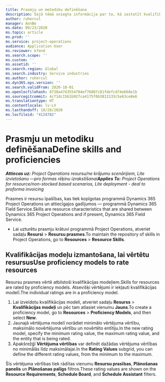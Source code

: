 ```yaml
---
title: Prasmju un metodiku definēšana
description: Šajā tēmā sniegta informācija par to, kā iestatīt kvalifikācijas modeļus, lai novērtētu resursus.
author: ruhercul
manager: AnnBe
ms.date: 09/23/2020
ms.topic: article
ms.prod: ''
ms.service: project-operations
audience: Application User
ms.reviewer: kfend
ms.search.scope: ''
ms.custom: ''
ms.assetid: ''
ms.search.region: Global
ms.search.industry: Service industries
ms.author: ruhercul
ms.dyn365.ops.version: ''
ms.search.validFrom: 2020-10-01
ms.openlocfilehash: 8738a4743554704ef76807c81fdefcd74e668e1b
ms.sourcegitcommit: 4cf1dc1561b92fca4175f0b3813133c5e63ce8e6
ms.translationtype: HT
ms.contentlocale: lv-LV
ms.lasthandoff: 10/28/2020
ms.locfileid: "4124782"
---
```

# <a name="define-skills-and-proficiencies"></a><span data-ttu-id="26256-103">Prasmju un metodiku definēšana</span><span class="sxs-lookup"><span data-stu-id="26256-103">Define skills and proficiencies</span></span>

<span data-ttu-id="26256-104">_**Attiecas uz:** Project Operations resursu/ne krājumu scenārijiem, Lite izvietošanu —pro formas rēķinu izrakstīšanai_</span><span class="sxs-lookup"><span data-stu-id="26256-104">_**Applies To:** Project Operations for resource/non-stocked based scenarios, Lite deployment - deal to proforma invoicing_</span></span>

<span data-ttu-id="26256-105">Prasmes ir resursu īpašības, kas tiek kopīgotas programmā Dynamics 365 Project Operations un attiecīgajos gadījumos — programmā Dynamics 365 Field Service.</span><span class="sxs-lookup"><span data-stu-id="26256-105">Skills are resource characteristics that are shared between Dynamics 365 Project Operations and if present, Dynamics 365 Field Service.</span></span> 

- <span data-ttu-id="26256-106">Lai uzturētu prasmju krātuvi programmā Project Operations, atveriet sadaļu **Resursi** \> **Resursu prasmes**.</span><span class="sxs-lookup"><span data-stu-id="26256-106">To maintain the repository of skills in Project Operations, go to **Resources** \> **Resource Skills**.</span></span> 

## <a name="use-proficiency-models-to-rate-resources"></a><span data-ttu-id="26256-107">Kvalifikācijas modeļu izmantošana, lai vērtētu resursus</span><span class="sxs-lookup"><span data-stu-id="26256-107">Use proficiency models to rate resources</span></span>

<span data-ttu-id="26256-108">Resursu prasmes vērtē atbilstoši kvalifikācijas modeļiem.</span><span class="sxs-lookup"><span data-stu-id="26256-108">Skills for resources are rated by proficiency models.</span></span> <span data-ttu-id="26256-109">Atsevišķi vērtējumi ir iekļauti kvalifikācijas modelī.</span><span class="sxs-lookup"><span data-stu-id="26256-109">The individual ratings are in a proficiency model.</span></span> 

1. <span data-ttu-id="26256-110">Lai izveidotu kvalifikācijas modeli, atveriet sadaļu **Resurss** \> **Kvalifikācijas modeļi** un pēc tam atlasiet vienumu **Jauns**.</span><span class="sxs-lookup"><span data-stu-id="26256-110">To create a proficiency model, go to **Resources** \> **Proficiency Models**, and then select **New**.</span></span>
2. <span data-ttu-id="26256-111">Jaunajā vērtējuma modelī norādiet minimālo vērtējuma vērtību, maksimālo novērtējuma vērtību un novērtēto entītiju.</span><span class="sxs-lookup"><span data-stu-id="26256-111">In the new rating model, specify the minimum rating value, the maximum rating value, and the entity that is being rated.</span></span>
3. <span data-ttu-id="26256-112">Apakšrežģī **Vērtējuma vērtības** var definēt dažādas vērtējuma vērtības no minimālās līdz maksimālajai.</span><span class="sxs-lookup"><span data-stu-id="26256-112">In the **Rating Values** subgrid, you can define the different rating values, from the minimum to the maximum.</span></span>


<span data-ttu-id="26256-113">Šīs vērtējuma vērtības tiek rādītas vienumu **Resursu prasības**, **Plānošanas panelis** un **Plānošanas palīgs** filtros.</span><span class="sxs-lookup"><span data-stu-id="26256-113">These rating values are shown on the **Resource Requirements**, **Schedule Board**, and **Schedule Assistant** filters.</span></span>
